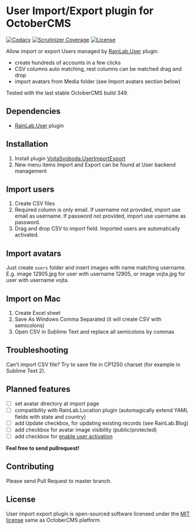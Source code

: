 # User Import/Export plugin for OctoberCMS

[![Codacy](https://img.shields.io/codacy/9f8e598b493241b0be12f6dcc5bf3efc.svg)](https://www.codacy.com/app/vojtasvoboda/oc-userimportexport-plugin)
[![Scrutinizer Coverage](https://img.shields.io/scrutinizer/g/vojtasvoboda/oc-userimportexport-plugin.svg)](https://scrutinizer-ci.com/g/vojtasvoboda/oc-userimportexport-plugin/?branch=master)
[![License](https://img.shields.io/badge/license-MIT-blue.svg)](https://github.com/vojtasvoboda/oc-userimportexport-plugin/blob/master/LICENSE.md)

Allow import or export Users managed by [RainLab.User](http://octobercms.com/plugin/rainlab-user) plugin.

- create hundreds of accounts in a few clicks
- CSV columns auto matching, rest columns can be matched drag and drop
- import avatars from Media folder (see Import avatars section below)

Tested with the last stable OctoberCMS build 349.

## Dependencies

- [RainLab.User](http://octobercms.com/plugin/rainlab-user) plugin

## Installation

1. Install plugin [VojtaSvoboda.UserImportExport](http://octobercms.com/plugin/vojtasvoboda-userimportexport)
2. New menu items Import and Export can be found at User backend management

## Import users

1. Create CSV files
2. Required column is only email. If username not provided, import use email as username. If password not provided, import use username as password.
3. Drag and drop CSV to import field. Imported users are automatically activated.

## Import avatars

Just create `users` folder and insert images with name matching username. E.g. image 12905.jpg for user with username 12905, or image vojta.jpg for user with username vojta.

## Import on Mac

1. Create Excel sheet
2. Save As Windows Comma Separated (it will create CSV with semicolons)
3. Open CSV in Sublime Text and replace all semicolons by commas

## Troubleshooting

Can't import CSV file? Try to save file in CP1250 charset (for example in Sublime Text 2).

## Planned features

- [ ] set avatar directory at import page
- [ ] compatibility with RainLab.Location plugin (automagically extend YAML fields with state and country)
- [ ] add Update checkbox, for updating existing records (see RainLab.Blog)
- [ ] add checkbox for avatar image visibility (public/protected)
- [ ] add checkbox for [enable user activation](https://github.com/vojtasvoboda/oc-userimportexport-plugin/blob/master/models/UserImportModel.php#L50)

**Feel free to send pullrequest!**

## Contributing

Please send Pull Request to master branch.

## License

User import export plugin is open-sourced software licensed under the [MIT license](http://opensource.org/licenses/MIT) same as OctoberCMS platform.
